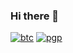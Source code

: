 ### Hi there 👋

[![btc](https://img.shields.io/keybase/btc/tavakoli)](https://www.blockchain.com/btc/payment_request?address=bc1q0vyd6vgjs7yag4c09v0malxmx7hvkdae44vq5x&amount=0.00015193)
[![pgp](https://img.shields.io/keybase/pgp/tavakoli)](https://keybase.io/tavakoli/pgp_keys.asc)

<!--
**tavrez/tavrez** is a ✨ _special_ ✨ repository because its `README.md` (this file) appears on your GitHub profile.

Here are some ideas to get you started:

- 🔭 I’m currently working on ...
- 🌱 I’m currently learning ...
- 👯 I’m looking to collaborate on ...
- 🤔 I’m looking for help with ...
- 💬 Ask me about ...
- 📫 How to reach me: ...
- 😄 Pronouns: ...
- ⚡ Fun fact: ...
-->

